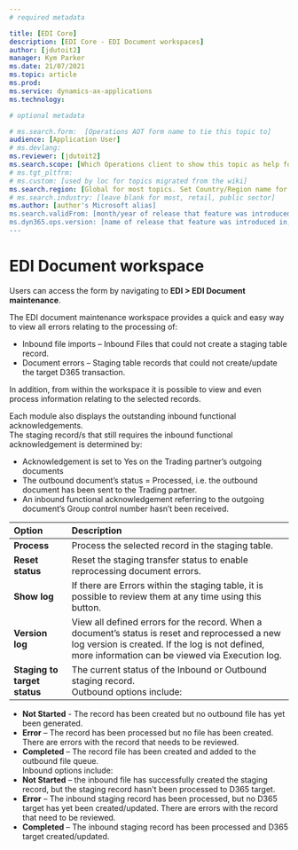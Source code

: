 ```yaml
---
# required metadata

title: [EDI Core]
description: [EDI Core - EDI Document workspaces]
author: [jdutoit2]
manager: Kym Parker
ms.date: 21/07/2021
ms.topic: article
ms.prod: 
ms.service: dynamics-ax-applications
ms.technology: 

# optional metadata

# ms.search.form:  [Operations AOT form name to tie this topic to]
audience: [Application User]
# ms.devlang: 
ms.reviewer: [jdutoit2]
ms.search.scope: [Which Operations client to show this topic as help for, to be set by content strategist, see list here: https://microsoft.sharepoint.com/teams/DynDoc/_layouts/15/WopiFrame.aspx?sourcedoc={23419e1c-eb64-42e9-aa9b-79875b428718}&action=edit&wd=target%28Core%20Dynamics%20AX%20CP%20requirements%2Eone%7C4CC185C0%2DEFAA%2D42CD%2D94B9%2D8F2A45E7F61A%2FVersions%20list%20for%20docs%20topics%7CC14BE630%2D5151%2D49D6%2D8305%2D554B5084593C%2F%29]
# ms.tgt_pltfrm: 
# ms.custom: [used by loc for topics migrated from the wiki]
ms.search.region: [Global for most topics. Set Country/Region name for localizations]
# ms.search.industry: [leave blank for most, retail, public sector]
ms.author: [author's Microsoft alias]
ms.search.validFrom: [month/year of release that feature was introduced in, in format yyyy-mm-dd]
ms.dyn365.ops.version: [name of release that feature was introduced in, see list here: https://microsoft.sharepoint.com/teams/DynDoc/_layouts/15/WopiFrame.aspx?sourcedoc={23419e1c-eb64-42e9-aa9b-79875b428718}&action=edit&wd=target%28Core%20Dynamics%20AX%20CP%20requirements%2Eone%7C4CC185C0%2DEFAA%2D42CD%2D94B9%2D8F2A45E7F61A%2FVersions%20list%20for%20docs%20topics%7CC14BE630%2D5151%2D49D6%2D8305%2D554B5084593C%2F%29]
---
```


# EDI Document workspace

Users can access the form by navigating to **EDI > EDI Document maintenance**.

The EDI document maintenance workspace provides a quick and easy way to view all errors relating to the processing of: <br>
- Inbound file imports – Inbound Files that could not create a staging table record.
- Document errors – Staging table records that could not create/update the target D365 transaction.

In addition, from within the workspace it is possible to view and even process information relating to the selected records.

Each module also displays the outstanding inbound functional acknowledgements. <br> The staging record/s that still requires the inbound functional acknowledgement is determined by:
- Acknowledgement is set to Yes on the Trading partner’s outgoing documents
- The outbound document’s status = Processed, i.e. the outbound document has been sent to the Trading partner.
-	An inbound functional acknowledgement referring to the outgoing document’s Group control number hasn’t been received.

**Option** 	                                | **Description**
:--------------------------------           |:------------------------------------- 
**Process**                                 | Process the selected record in the staging table.
**Reset status**                            |	Reset the staging transfer status to enable reprocessing document errors.
**Show log**                                |	If there are Errors within the staging table, it is possible to review them at any time using this button.
**Version log**                             |	View all defined errors for the record. When a document’s status is reset and reprocessed a new log version is created. If the log is not defined, more information can be viewed via Execution log.
**Staging to target status**                |	The current status of the Inbound or Outbound staging record. <br> Outbound options include: <br> 
- **Not Started** - The record has been created but no outbound file has yet been generated. <br> 
- **Error** – The record has been processed but no file has been created. There are errors with the record that needs to be reviewed. <br> 
- **Completed** – The record file has been created and added to the outbound file queue. <br> Inbound options include: <br>
- **Not Started** – the inbound file has successfully created the staging record, but the staging record hasn't been processed to D365 target. <br> 
- **Error** – The inbound staging record has been processed, but no D365 target has yet been created/updated.  There are errors with the record that need to be reviewed. <br>
- **Completed** – The inbound staging record has been processed and D365 target created/updated.

